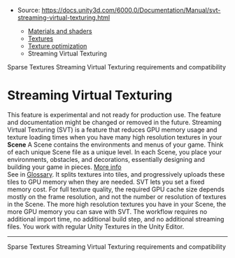 * Source: https://docs.unity3d.com/6000.0/Documentation/Manual/svt-streaming-virtual-texturing.html

  * [Materials and shaders](https://docs.unity3d.com/6000.0/Documentation/Manual/materials-and-shaders.html)
  * [Textures](https://docs.unity3d.com/6000.0/Documentation/Manual/Textures-landing.html)
  * [Texture optimization](https://docs.unity3d.com/6000.0/Documentation/Manual/TextureLoading.html)
  * Streaming Virtual Texturing


[](https://docs.unity3d.com/6000.0/Documentation/Manual/SparseTextures.html)
Sparse Textures
[](https://docs.unity3d.com/6000.0/Documentation/Manual/svt-requirements-compatibility.html)
Streaming Virtual Texturing requirements and compatibility
# Streaming Virtual Texturing
This feature is experimental and not ready for production use. The feature and documentation might be changed or removed in the future.
Streaming Virtual Texturing (SVT) is a feature that reduces GPU memory usage and texture loading times when you have many high resolution textures in your **Scene** A Scene contains the environments and menus of your game. Think of each unique Scene file as a unique level. In each Scene, you place your environments, obstacles, and decorations, essentially designing and building your game in pieces. [More info](https://docs.unity3d.com/6000.0/Documentation/Manual/CreatingScenes.html)  
See in [Glossary](https://docs.unity3d.com/6000.0/Documentation/Manual/Glossary.html#Scene). It splits textures into tiles, and progressively uploads these tiles to GPU memory when they are needed.
SVT lets you set a fixed memory cost. For full texture quality, the required GPU cache size depends mostly on the frame resolution, and not the number or resolution of textures in the Scene. The more high resolution textures you have in your Scene, the more GPU memory you can save with SVT.
The workflow requires no additional import time, no additional build step, and no additional streaming files. You work with regular Unity Textures in the Unity Editor.
* * *
[](https://docs.unity3d.com/6000.0/Documentation/Manual/SparseTextures.html)
Sparse Textures
[](https://docs.unity3d.com/6000.0/Documentation/Manual/svt-requirements-compatibility.html)
Streaming Virtual Texturing requirements and compatibility
